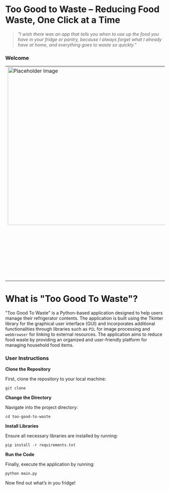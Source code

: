 # Too Good to Waste – Reducing Food Waste, One Click at a Time
>*"I wish there was an app that tells you when to use up the food you have in your fridge or pantry, because I always forget what I already have at home, and everything goes to waste so quickly.”*

### Welcome

<table style="border-collapse: collapse; border: none;">
  <tr style="border: none;">
    <td style="border: none; vertical-align: top;">
      <img src="https://github.com/Jopetschick/Johanna-Petschick-tb2/assets/137704185/3fd9a58f-6409-4dd8-85a9-d6d382d46dbd0" alt="Placeholder Image" width="1300" height="500">
    </td>
    <td style="border: none; vertical-align: top;">
      <p>Welcome to “Too good to waste” where you can track what’s in your fridge, get ideas for new recipes, add items to your shopping list and find out more about seasonal foods. (But also many more!). Open your fridge, to find out what’s inside!!</p>
    </td>
  </tr>
</table>

# What is "Too Good To Waste"?

"Too Good To Waste" is a Python-based application designed to help users manage their refrigerator contents. The application is built using the Tkinter library for the graphical user interface (GUI) and incorporates additional functionalities through libraries such as `PIL` for image processing and `webbrowser` for linking to external resources. The application aims to reduce food waste by providing an organized and user-friendly platform for managing household food items.

### User Instructions

**Clone the Repository**

First, clone the repository to your local machine:

```
git clone
```

**Change the Directory**

Navigate into the project directory:

```
cd too-good-to-waste

```

**Install Libraries**

Ensure all necessary libraries are installed by running:

```
pip install -r requirements.txt

```

**Run the Code**

Finally, execute the application by running:

```
python main.py

```

Now find out what’s in you fridge!
